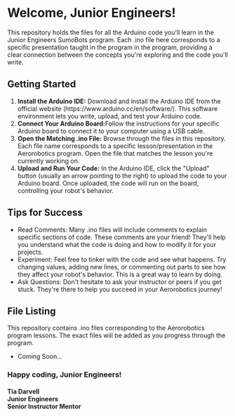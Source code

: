 <h1>Welcome, Junior Engineers!</h1>

<p>This repository holds the files for all the Arduino code you'll learn in the Junior Engineers SumoBots program. Each .ino file here corresponds to a specific presentation taught in the program in the program, providing a clear connection between the concepts you're exploring and the code you'll write.</p>

<h2>Getting Started</h2>

<ol>
<li><b>Install the Arduino IDE:</b> Download and install the Arduino IDE from the official website (https://www.arduino.cc/en/software/). This software environment lets you write, upload, and test your Arduino code.</li>
<li><b>Connect Your Arduino Board:</b>Follow the instructions for your specific Arduino board to connect it to your computer using a USB cable.</li>
<li><b>Open the Matching .ino File:</b> Browse through the files in this repository. Each file name corresponds to a specific lesson/presentation in the Aerorobotics program. Open the file that matches the lesson you're currently working on.</li>
<li><b>Upload and Run Your Code:</b> In the Arduino IDE, click the "Upload" button (usually an arrow pointing to the right) to upload the code to your Arduino board. Once uploaded, the code will run on the board, controlling your robot's behavior.</li>
</ol>

<h2>Tips for Success</h2>
<ul>
<li>Read Comments: Many .ino files will include comments to explain specific sections of code. These comments are your friend! They'll help you understand what the code is doing and how to modify it for your projects.</li>
<li>Experiment: Feel free to tinker with the code and see what happens. Try changing values, adding new lines, or commenting out parts to see how they affect your robot's behavior. This is a great way to learn by doing.</li>
<li>Ask Questions: Don't hesitate to ask your instructor or peers if you get stuck. They're there to help you succeed in your Aerorobotics journey!</li>
</ul>

<h2>File Listing</h2>

<p>This repository contains .ino files corresponding to the Aerorobotics program lessons. The exact files will be added as you progress through the program.</p>

<ul>
<li>Coming Soon...</li>
</ul>

<h3>Happy coding, Junior Engineers!</h3>

<h4>Tia Darvell<br>Junior Engineers <br> Senior Instructor Mentor</h4>
